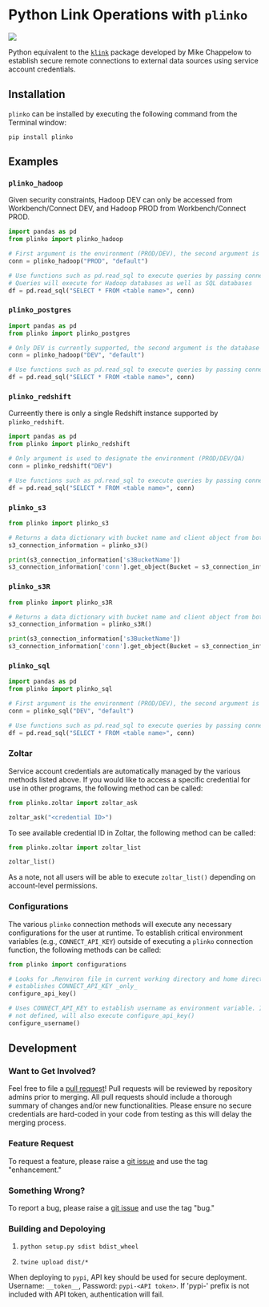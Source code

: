 # Python Link Operations with `plinko`

![](resource/plinko-hex-final.png)

Python equivalent to the [`klink`](https://github.com/mikechappelow/klink.git) package developed by Mike Chappelow to establish secure remote connections to external data sources using service account credentials.

## Installation

`plinko` can be installed by executing the following command from the Terminal window:

`pip install plinko`

## Examples

### `plinko_hadoop`

Given security constraints, Hadoop DEV can only be accessed from Workbench/Connect DEV, and Hadoop PROD from Workbench/Connect PROD.

```python
import pandas as pd
from plinko import plinko_hadoop

# First argument is the environment (PROD/DEV), the second argument is the schema
conn = plinko_hadoop("PROD", "default")

# Use functions such as pd.read_sql to execute queries by passing connection object
# Queries will execute for Hadoop databases as well as SQL databases
df = pd.read_sql("SELECT * FROM <table name>", conn)
```

### `plinko_postgres`

```python
import pandas as pd
from plinko import plinko_postgres

# Only DEV is currently supported, the second argument is the database
conn = plinko_hadoop("DEV", "default")

# Use functions such as pd.read_sql to execute queries by passing connection object
df = pd.read_sql("SELECT * FROM <table name>", conn)
```

### `plinko_redshift`

Curreently there is only a single Redshift instance supported by `plinko_redshift`.

```python
import pandas as pd
from plinko import plinko_redshift

# Only argument is used to designate the environment (PROD/DEV/QA)
conn = plinko_redshift("DEV")

# Use functions such as pd.read_sql to execute queries by passing connection object
df = pd.read_sql("SELECT * FROM <table name>", conn)
```

### `plinko_s3`

```python
from plinko import plinko_s3

# Returns a data dictionary with bucket name and client object from boto3 library
s3_connection_information = plinko_s3()

print(s3_connection_information['s3BucketName'])
s3_connection_information['conn'].get_object(Bucket = s3_connection_information['s3BucketName'], Key = '<name of object in S3>')
```

### `plinko_s3R`

```python
from plinko import plinko_s3R

# Returns a data dictionary with bucket name and client object from boto3 library
s3_connection_information = plinko_s3R()

print(s3_connection_information['s3BucketName'])
s3_connection_information['conn'].get_object(Bucket = s3_connection_information['s3BucketName'], Key = '<name of object in S3>')
```

### `plinko_sql`

```python
import pandas as pd
from plinko import plinko_sql

# First argument is the environment (PROD/DEV), the second argument is the database
conn = plinko_sql("DEV", "default")

# Use functions such as pd.read_sql to execute queries by passing connection object
df = pd.read_sql("SELECT * FROM <table name>", conn)
```

### Zoltar

Service account credentials are automatically managed by the various methods listed above. If you would like to access a specific credential for use in other programs, the following method can be called:

```python
from plinko.zoltar import zoltar_ask

zoltar_ask("<credential ID>")
```

To see available credential ID in Zoltar, the following method can be called:

```python
from plinko.zoltar import zoltar_list

zoltar_list()
```

As a note, not all users will be able to execute `zoltar_list()` depending on account-level permissions.

### Configurations

The various `plinko` connection methods will execute any necessary configurations for the user at runtime. To establish critical environment variables (e.g., `CONNECT_API_KEY`) outside of executing a `plinko` connection function, the following methods can be called:

```python
from plinko import configurations

# Looks for .Renviron file in current working directory and home directory,
# establishes CONNECT_API_KEY _only_
configure_api_key()

# Uses CONNECT_API_KEY to establish username as environment variable. If CONNECT_API_KEY
# not defined, will also execute configure_api_key()
configure_username()
```

## Development

### Want to Get Involved?

Feel free to file a [pull request](https://github.com/kelloggcompany/plinko/pulls)! Pull requests will be reviewed by repository admins prior to merging. All pull requests should include a thorough summary of changes and/or new functionalities. Please ensure no secure credentials are hard-coded in your code from testing as this will delay the merging process.

### Feature Request

To request a feature, please raise a [git issue](https://github.com/kelloggcompany/plinko/issues) and use the tag "enhancement."

### Something Wrong?

To report a bug, please raise a [git issue](https://github.com/kelloggcompany/plinko/issues) and use the tag "bug."

### Building and Depoloying

1. `python setup.py sdist bdist_wheel`   

2. `twine upload dist/*`

When deploying to `pypi`, API key should be used for secure deployment. Username: `__token__`, Password: `pypi-<API token>`. If 'pypi-' prefix is not included with API token, authentication will fail.
